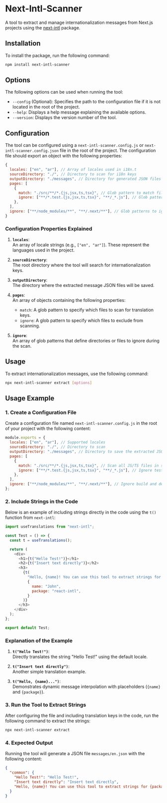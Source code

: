 # Next-Intl-Scanner

A tool to extract and manage internationalization messages from Next.js projects using the [next-intl](https://github.com/amannn/next-intl) package.

## Installation

To install the package, run the following command:

```bash
npm install next-intl-scanner
```

## Options

The following options can be used when running the tool:

- `--config` (Optional): Specifies the path to the configuration file if it is not located in the root of the project.
- `--help`: Displays a help message explaining the available options.
- `--version`: Displays the version number of the tool.

## Configuration

The tool can be configured using a `next-intl-scanner.config.js` or `next-intl-scanner.config.json` file in the root of the project. The configuration file should export an object with the following properties:

```javascript
{
  locales: ["en", "ar"], // Array of locales used in i18n.t
  sourceDirectory: "./", // Directory to scan for i18n keys
  outputDirectory: "./messages", // Directory for generated JSON files
  pages: [
    {
      match: "./src/**/*.{js,jsx,ts,tsx}", // Glob pattern to match files for scanning
      ignore: ["**/*.test.{js,jsx,ts,tsx}", "**/_*.js"], // Glob pattern to ignore certain files
    },
  ],
  ignore: ["**/node_modules/**", "**/.next/**"], // Glob patterns to ignore directories
}
```

### Configuration Properties Explained

1. **`locales`**:  
   An array of locale strings (e.g., `["en", "ar"]`). These represent the languages used in the project.

2. **`sourceDirectory`**:  
   The root directory where the tool will search for internationalization keys.

3. **`outputDirectory`**:  
   The directory where the extracted message JSON files will be saved.

4. **`pages`**:  
   An array of objects containing the following properties:

   - `match`: A glob pattern to specify which files to scan for translation keys.
   - `ignore`: A glob pattern to specify which files to exclude from scanning.

5. **`ignore`**:  
   An array of glob patterns that define directories or files to ignore during the scan.

## Usage

To extract internationalization messages, use the following command:

```bash
npx next-intl-scanner extract [options]
```

## Usage Example

### 1. Create a Configuration File

Create a configuration file named `next-intl-scanner.config.js` in the root of your project with the following content:

```javascript
module.exports = {
  locales: ["en", "ar"], // Supported locales
  sourceDirectory: "./", // Directory to scan
  outputDirectory: "./messages", // Directory to save the extracted JSON files
  pages: [
    {
      match: "./src/**/*.{js,jsx,ts,tsx}", // Scan all JS/TS files in src directory
      ignore: ["**/*.test.{js,jsx,ts,tsx}", "**/_*.js"], // Ignore test files and private files
    },
  ],
  ignore: ["**/node_modules/**", "**/.next/**"], // Ignore build and dependency directories
};
```

### 2. Include Strings in the Code

Below is an example of including strings directly in the code using the `t()` function from `next-intl`:

```javascript
import useTranslations from "next-intl";

const Test = () => {
  const t = useTranslations();

  return (
    <div>
      <h1>{t("Hello Test!")}</h1>
      <h2>{t("Insert text directly")}</h2>
      <h3>
        {t(
          "Hello, {name}! You can use this tool to extract strings for {package}.",
          {
            name: "John",
            package: "react-intl",
          }
        )}
      </h3>
    </div>
  );
};

export default Test;
```

### Explanation of the Example

1. **`t("Hello Test!")`**:  
   Directly translates the string "Hello Test!" using the default locale.

2. **`t("Insert text directly")`**:  
   Another simple translation example.

3. **`t("Hello, {name}...")`**:  
   Demonstrates dynamic message interpolation with placeholders (`{name}` and `{package}`).

### 3. Run the Tool to Extract Strings

After configuring the file and including translation keys in the code, run the following command to extract the strings:

```bash
npx next-intl-scanner extract
```

### 4. Expected Output

Running the tool will generate a JSON file `messages/en.json` with the following content:

```json
{
  "common": {
    "Hello Test!": "Hello Test!",
    "Insert text directly": "Insert text directly",
    "Hello, {name}! You can use this tool to extract strings for {package}": "Hello, {name}! You can use this tool to extract strings for {package}"
  }
}
```
